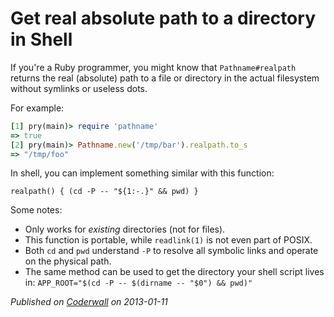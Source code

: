 # Get real absolute path to a directory in Shell

If you're a Ruby programmer, you might know that `Pathname#realpath` returns the real (absolute) path to a file or directory in the actual filesystem without symlinks or useless dots.

For example:

```ruby
[1] pry(main)> require 'pathname'
=> true
[2] pry(main)> Pathname.new('/tmp/bar').realpath.to_s
=> "/tmp/foo"
```

In shell, you can implement something similar with this function:

    realpath() { (cd -P -- "${1:-.}" && pwd) }

Some notes:

- Only works for _existing_ directories (not for files).
- This function is portable, while `readlink(1)` is not even part of POSIX.
- Both `cd` and `pwd` understand `-P` to resolve all symbolic links and operate on the physical path.
- The same method can be used to get the directory your shell script lives in: `APP_ROOT="$(cd -P -- $(dirname -- "$0") && pwd)"`

_Published on [Coderwall](https://coderwall.com/p/fr9ynw) on 2013-01-11_
